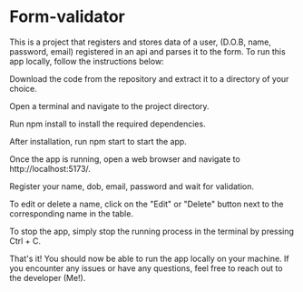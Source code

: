 # Form-validator
This is a project that registers and stores data of a  user, (D.O.B, name, password, email) registered in an api and parses it to the form.
To run this app locally, follow the instructions below:

Download the code from the repository and extract it to a directory of your choice.

Open a terminal and navigate to the project directory.

Run npm install to install the required dependencies.

After installation, run npm start to start the app.

Once the app is running, open a web browser and navigate to http://localhost:5173/.

Register your name, dob, email, password and wait for validation.

To edit or delete a name, click on the "Edit" or "Delete" button next to the corresponding name in the table.

To stop the app, simply stop the running process in the terminal by pressing Ctrl + C.

That's it! You should now be able to run the app locally on your machine. If you encounter any issues or have any questions, feel free to reach out to the developer (Me!).
